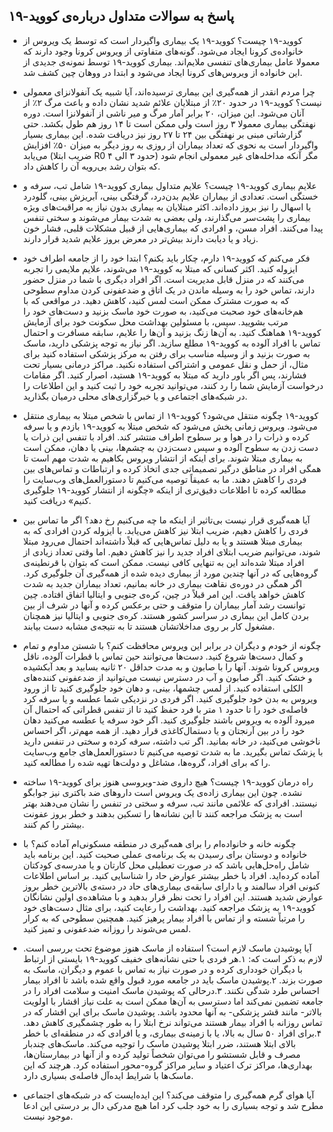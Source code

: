 ## پاسخ به سوالات متداول درباره‌ی کووید-۱۹

- کووید-۱۹ چیست؟
  کووید-۱۹ یک بیماری واگیردار است که توسط یک ویروس از خانواده‌ی کرونا ایجاد می‌شود. گونه‌های متفاوتی از ویروس کرونا وجود دارند که معمولا عامل بیماری‌های تنفسی ملایم‌اند. بیماری کووید-۱۹ توسط نمونه‌ی جدیدی از این خانواده از ویروس‌های کرونا ایجاد می‌شود و ابتدا در ووهان چین کشف شد.

- چرا مردم انقدر از همه‌گیری این بیماری ترسیده‌اند، آیا شبیه یک آنفولانزای معمولی نیست؟
  کووید-۱۹ در حدود ۲۰٪ از مبتلایان علائم شدید نشان داده و باعث مرگ ۲٪ از آنان می‌شود. این میزان، ۲۰ برابر آمار مرگ و میر ناشی از آنفولانزا است. دوره نهفتگی بیماری معمولا ۳ روز است ولی ممکن است تا ۱۴ روز هم طول بکشد. حتی گزارشاتی مبنی بر نهفتگی بین ۲۴ تا ۲۷ روز نیز دریافت شده. این بیماری بسیار واگیردار است به نحوی که تعداد بیماران از روزی به روز دیگر به میزان ۵۰٪ افزایش می‌یابد (ضریب ابتلا R0 حدود ۳ الی ۴) مگر آنکه مداخله‌های غیر معمولی انجام شود که بتوان رشد بی‌رویه آن را کاهش داد.

- علایم بیماری کووید-۱۹ چیست؟
  علایم متداول بیماری کووید-۱۹ شامل تب، سرفه و خستگی است. تعدادی از بیماران علایم بدن‌درد، گرفتگی بینی، آبریزش بینی، گلودرد یا اسهال را نیز بروز داده‌اند. اکثر مبتلایان به بیماری بدون نیاز به مراقبت‌های ویژه بیماری را پشت‌سر می‌گذارند، ولی بعضی به شدت بیمار می‌شوند و سختی تنفس پیدا می‌کنند. افراد مسن، و افرادی که بیماری‌هایی از قبیل مشکلات قلبی، فشار خون زیاد و یا دیابت دارند بیش‌تر در معرض بروز علایم شدید قرار دارند.

- فکر می‌کنم که کووید-۱۹ دارم، چکار باید بکنم؟
  ابتدا خود را از جامعه اطراف خود ایزوله کنید. اکثر کسانی که مبتلا به کووید-۱۹ می‌شوند، علایم ملایمی را تجربه می‌کنند که در منزل قابل مدیریت است. اگر افراد دیگری با شما در منزل حضور دارند، تماس خود را به وسیله ماندن در یک اتاق و ضدعفونی کردن مداوم سطوحی که به صورت مشترک ممکن است لمس کنید، کاهش دهید. در مواقعی که با هم‌خانه‌های خود صحبت می‌کنید، به صورت خود ماسک بزنید و دست‌های خود را مرتب بشویید. سپس، با مسئولین بهداشت محل سکونت خود برای آزمایش کووید-۱۹ هماهنگ کنید. به آن‌ها زنگ بزنید و آن‌ها را علایم، سابقه مسافرت و احتمال تماس با افراد آلوده به کووید-۱۹ مطلع سازید. اگر نیاز به توجه پزشکی دارید، ماسک به صورت بزنید و از وسیله مناسب برای رفتن به مرکز پزشکی استفاده کنید برای مثال، از حمل و نقل عمومی و اشتراکی استفاده نکنید. مراکز درمانی بسیار تحت فشارند، پس اگر باور دارید که مبتلا به کووید-۱۹ هستید، اصرار کنید. اگر مقامات درخواست آزمایش شما را رد کنند، می‌توانید تجربه خود را ثبت کنید و این اطلاعات را در شبکه‌های اجتماعی و یا خبرگزاری‌های محلی درمیان بگذارید.

- کووید-۱۹ چگونه منتقل می‌شود؟
  کووید-۱۹ از تماس با شخص مبتلا به بیماری منتقل می‌شود. ویروس زمانی پخش می‌شود که شخص مبتلا به کووید-۱۹ بازدم و یا سرفه کرده و ذرات را در هوا و بر سطوح اطراف منتشر کند. افراد با تنفس این ذرات یا دست زدن به سطوح آلوده و سپس دست‌زدن به چشم‌ها، بینی یا دهان، ممکن است به بیماری مبتلا شوند. برای اینکه از انتشار ویروس بکاهیم به شدت مهم است تا همگی افراد در مناطق درگیر تصمیماتی جدی اتخاذ کرده و ارتباطات و تماس‌های بین فردی را کاهش دهند. ما به عمیقاً توصیه می‌کنیم تا دستورالعمل‌های وب‌سایت را مطالعه کرده تا اطلاعات دقیق‌تری از اینکه «چگونه از انتشار کووید-۱۹ جلوگیری کنیم» دریافت کنید.

- آیا همه‌گیری قرار نیست بی‌تاثیر از اینکه ما چه می‌کنیم رخ دهد؟
  اگر ما تماس بین فردی را کاهش دهیم، ضریب ابتلا نیز کاهش می‌یابد. با ایزوله کردن افرادی که به بیماری مبتلا هستند و یا به دلیل تماس‌هایی که قبلاً داشته‌اند احتمال می‌رود مبتلا شوند، می‌توانیم ضریب ابتلای افراد جدید را نیز کاهش دهیم. اما وقتی تعداد زیادی از افراد مبتلا شده‌اند این به تنهایی کافی نیست. ممکن است که بتوان با قرنطینه‌ی گروه‌هایی که در آنها چندین مورد از بیماری دیده شده از همه‌گیری آن جلوگیری کرد. اگر همگی در دوره‌ی نقاهت بیماری در خانه بمانیم، تعداد بیماران جدید به شدت کاهش خواهد یافت. این امر قبلاً در چین، کره‌ی جنوبی و ایتالیا اتفاق افتاده. چین توانست رشد آمار بیماران را متوقف و حتی برعکس کرده و آنها در شرف از بین بردن کامل این بیماری در سراسر کشور هستند. کره‌ی جنوبی و ایتالیا نیز همچنان مشغول کار بر روی مداخلاتشان هستند تا به نتیجه‌ی مشابه دست بیابند.

- چگونه از خودم و دیگران در برابر این ویروس محافظت کنم؟
  با شستن مداوم و تمام و کمال دست‌ها شروع کنید. دست‌ها می‌توانند حین تماس با قطرات آلوده، ناقل ویروس کرونا شوند. آنها را با صابون و به مدت حداقل ۲۰ ثانیه بسابید و بعد آبکشیده و خشک کنید. اگر صابون و آب در دسترس نیست می‌توانید از ضدعفونی کننده‌های الکلی استفاده کنید. از لمس چشمها، بینی، و دهان خود جلوگیری کنید تا از ورود ویروس به بدن خود جلوگیری کنید. اگر فردی در نزدیکی شما عطسه و یا سرفه کرد فاصله‌ی خود را تا حدود ۱ متر با فرد حفظ کنید تا از تنفس قطراتی که احتمال آن میرود آلوده به ویروس باشند جلوگیری کنید. اگر خود سرفه یا عطسه می‌کنید دهان خود را در بین آرنجتان و یا دستمال‌کاغذی قرار دهید. از همه مهم‌تر، اگر احساس ناخوشی می‌کنید، در خانه بمانید. اگر تب داشته، سرفه کرده و سختی در تنفس دارید با پزشک تماس بگیرید. ما به شدت توصیه می‌کنیم تا دستورالعمل‌های جامع وب‌سایت را که برای افراد، گروه‌ها، مشاغل و دولت‌ها تهیه شده را مطالعه کنید.

- راه درمان کووید-۱۹ چیست؟
  هیچ داروی ضد-ویروسی هنوز برای کووید-۱۹ ساخته نشده. چون این بیماری زاده‌ی یک ویروس است داروهای ضد باکتری نیز جوابگو نیستند. افرادی که علائمی مانند تب، سرفه و سختی در تنفس را نشان می‌دهند بهتر است به پزشک مراجعه کنند تا این نشانه‌ها را تسکین بدهند و خطر بروز عفونت بیشتر را کم کنند.

- چگونه خانه و خانواده‌ام را برای همه‌گیری در منطقه مسکونی‌ام آماده کنم؟
  با خانواده و دوستان برای رسیدن به یک برنامه‌ی عملی صحبت کنید. این برنامه باید شامل راه‌حل‌هایی باشد که در صورت تعطیلی محل کارتان و یا مدرسه‌ی کودکتان آماده کرده‌اید. افراد با خطر بیشتر عوارض حاد را شناسایی کنید. بر اساس اطلاعات کنونی افراد سالمند و یا دارای سابقه‌ی بیماری‌های حاد در دسته‌ی بالاترین خطر بروز عوارض شدید هستند. این افراد را تحت نظر قرار بدهید و با مشاهده‌ی اولین نشانگان کووید-۱۹ به پزشک مراجعه کنید. بهداشت را رعایت کنید، برای مثال دست‌های خود را مرتباً شسته و از تماس با افراد بیمار پرهیز کنید. همچنین سطوحی که به کرار لمس می‌شوند را روزانه ضدعفونی و تمیز کنید.

- آیا پوشیدن ماسک لازم است؟
  استفاده از ماسک هنوز موضوع تحت بررسی است. لازم به ذکر است که:
  ۱.هر فردی با حتی نشانه‌های خفیف کووید-۱۹ بایستی از ارتباط با دیگران خودداری کرده و در صورت نیاز به تماس با عموم و دیگران، ماسک به صورت بزند.
  ۲.پوشیدن ماسک باید در جامعه مورد قبول واقع شده باشد تا افراد بیمار احساس طرد شدگی نکنند.
  ۳.درحالی که پوشیدن ماسک امنیت و سلامت افراد را در جامعه تضمین نمی‌کند اما دسترسی به آن‌ها ممکن است به علت نیاز اقشار با اولویت بالاتر- مانند قشر پزشکی- به آنها محدود باشد. پوشیدن ماسک برای این اقشار که در تماس روزانه با افراد بیمار هستند می‌تواند نرخ ابتلا را به طور چشمگیری کاهش دهد.
  ۴.برای افراد ۵۰ سال به بالا، یا با زمینه‌ی بیماری، و یا افرادی که در منطقه‌ای با خطر بالای ابتلا هستند، ضرر ابتلا پوشیدن ماسک را توجیه می‌کند. ماسک‌های چندبار مصرف و قابل شستشو را می‌توان شخصاً تولید کرده و از آنها در بیمارستان‌ها، بهداری‌ها، مراکز ترک اعتیاد و سایر مراکز گروه-محور استفاده کرد. هرچند که این ماسک‌ها با شرایط ایده‌آل فاصله‌ی بسیاری دارد.

- آیا هوای گرم همه‌گیری را متوقف می‌کند؟
  این ایده‌ایست که در شبکه‌های اجتماعی مطرح شد و توجه‌ بسیاری را به خود جلب کرد اما هیچ مدرکی دال بر درستی این ادعا موجود نیست.
